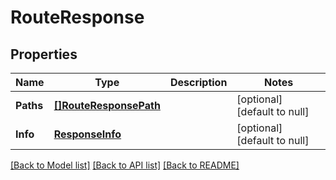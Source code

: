 # RouteResponse

## Properties
Name | Type | Description | Notes
------------ | ------------- | ------------- | -------------
**Paths** | [**[]RouteResponsePath**](RouteResponsePath.md) |  | [optional] [default to null]
**Info** | [**ResponseInfo**](ResponseInfo.md) |  | [optional] [default to null]

[[Back to Model list]](../README.md#documentation-for-models) [[Back to API list]](../README.md#documentation-for-api-endpoints) [[Back to README]](../README.md)



